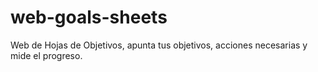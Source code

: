 # web-goals-sheets
Web de Hojas de Objetivos, apunta tus objetivos, acciones necesarias y mide el progreso.
